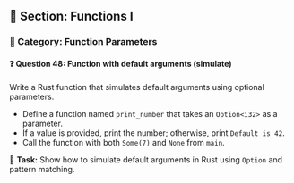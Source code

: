 ## 📘 Section: Functions I  
### 🔹 Category: Function Parameters  
#### ❓ Question 48: Function with default arguments (simulate)

Write a Rust function that simulates default arguments using optional parameters.

- Define a function named `print_number` that takes an `Option<i32>` as a parameter.
- If a value is provided, print the number; otherwise, print `Default is 42`.
- Call the function with both `Some(7)` and `None` from `main`.

🔧 **Task:** Show how to simulate default arguments in Rust using `Option` and pattern matching.
